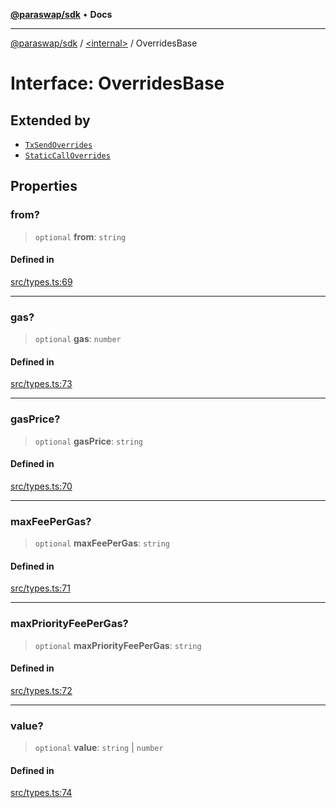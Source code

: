 [**@paraswap/sdk**](../../README.md) • **Docs**

***

[@paraswap/sdk](../../globals.md) / [\<internal\>](../README.md) / OverridesBase

# Interface: OverridesBase

## Extended by

- [`TxSendOverrides`](../../interfaces/TxSendOverrides.md)
- [`StaticCallOverrides`](StaticCallOverrides.md)

## Properties

### from?

> `optional` **from**: `string`

#### Defined in

[src/types.ts:69](https://github.com/paraswap/paraswap-sdk/blob/master/src/types.ts#L69)

***

### gas?

> `optional` **gas**: `number`

#### Defined in

[src/types.ts:73](https://github.com/paraswap/paraswap-sdk/blob/master/src/types.ts#L73)

***

### gasPrice?

> `optional` **gasPrice**: `string`

#### Defined in

[src/types.ts:70](https://github.com/paraswap/paraswap-sdk/blob/master/src/types.ts#L70)

***

### maxFeePerGas?

> `optional` **maxFeePerGas**: `string`

#### Defined in

[src/types.ts:71](https://github.com/paraswap/paraswap-sdk/blob/master/src/types.ts#L71)

***

### maxPriorityFeePerGas?

> `optional` **maxPriorityFeePerGas**: `string`

#### Defined in

[src/types.ts:72](https://github.com/paraswap/paraswap-sdk/blob/master/src/types.ts#L72)

***

### value?

> `optional` **value**: `string` \| `number`

#### Defined in

[src/types.ts:74](https://github.com/paraswap/paraswap-sdk/blob/master/src/types.ts#L74)
